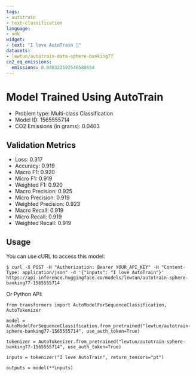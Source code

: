 ```yaml
---
tags:
- autotrain
- text-classification
language:
- unk
widget:
- text: "I love AutoTrain 🤗"
datasets:
- lewtun/autotrain-data-sphere-banking77
co2_eq_emissions:
  emissions: 0.040322592546588654
---
```


# Model Trained Using AutoTrain

- Problem type: Multi-class Classification
- Model ID: 1565555714
- CO2 Emissions (in grams): 0.0403

## Validation Metrics

- Loss: 0.317
- Accuracy: 0.919
- Macro F1: 0.920
- Micro F1: 0.919
- Weighted F1: 0.920
- Macro Precision: 0.925
- Micro Precision: 0.919
- Weighted Precision: 0.923
- Macro Recall: 0.919
- Micro Recall: 0.919
- Weighted Recall: 0.919


## Usage

You can use cURL to access this model:

```
$ curl -X POST -H "Authorization: Bearer YOUR_API_KEY" -H "Content-Type: application/json" -d '{"inputs": "I love AutoTrain"}' https://api-inference.huggingface.co/models/lewtun/autotrain-sphere-banking77-1565555714
```

Or Python API:

```
from transformers import AutoModelForSequenceClassification, AutoTokenizer

model = AutoModelForSequenceClassification.from_pretrained("lewtun/autotrain-sphere-banking77-1565555714", use_auth_token=True)

tokenizer = AutoTokenizer.from_pretrained("lewtun/autotrain-sphere-banking77-1565555714", use_auth_token=True)

inputs = tokenizer("I love AutoTrain", return_tensors="pt")

outputs = model(**inputs)
```